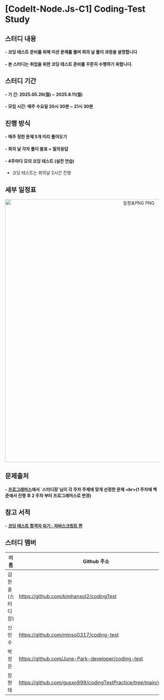 # [CodeIt-Node.Js-C1] Coding-Test Study 

## 스터디 내용
#### **- 코딩 테스트 준비를 위해 미션 문제를 풀며 회의 날 풀이 과정을 설명합니다**
#### **- 본 스터디는 취업을 위한 코딩 테스트 준비를 꾸준히 수행하기 위합니다.**

## 스터디 기간
#### **- 기    간: 2025.05.26(월) ~ 2025.8.11(월)**
#### **- 모임 시간: 매주 수요일 20시 30분 ~ 21시 30분**

## 진행 방식
#### **- 매주 정한 문제 5개 미리 풀어오기**

#### **- 회의 날 각자 풀이 발표 + 질의응답**

#### **- 4주마다 모의 코딩 테스트 (실전 연습)**

  - 코딩 테스트는 회의날 2시간 진행


## 세부 일정표
<div align=center><img width="860" alt="일정표PNG PNG" src="https://github.com/user-attachments/assets/a9da7f06-01a4-4588-a2d0-9104b4f73c64" /></div>

## 문제출처
#### **- [프로그래머스](https://programmers.co.kr/ "https://programmers.co.kr/")에서 `스터디장`님이 각 주차 주제에 맞게 선정한 문제 <br>(1 주차에 백준에서 진행 후 2 주차 부터 프로그래머스로 변경)**

## 참고 서적
#### **- [코딩 테스트 합격자 되기 : 자바스크립트 편](https://search.shopping.naver.com/book/catalog/48658150619?cat_id=50010881&frm=PBOKPRO&query=%EC%BD%94%EB%94%A9+%ED%85%8C%EC%8A%A4%ED%8A%B8+%ED%95%A9%EA%B2%A9%EC%9E%90+%EB%90%98%EA%B8%B0+%3A+%EC%9E%90%EB%B0%94%EC%8A%A4%ED%81%AC%EB%A6%BD%ED%8A%B8+%ED%8E%B8&NaPm=ct%3Dmb11omvs%7Cci%3Dba47671f8935eaf99932a34fa3602d297a76856b%7Ctr%3Dboknx%7Csn%3D95694%7Chk%3Df6d5c216dca4b42d9d2bcf33fb2292ff81ba1626 "https://search.shopping.naver.com/book/catalog/48658150619?cat_id=50010881&frm=PBOKPRO&query=%EC%BD%94%EB%94%A9+%ED%85%8C%EC%8A%A4%ED%8A%B8+%ED%95%A9%EA%B2%A9%EC%9E%90+%EB%90%98%EA%B8%B0+%3A+%EC%9E%90%EB%B0%94%EC%8A%A4%ED%81%AC%EB%A6%BD%ED%8A%B8+%ED%8E%B8&NaPm=ct%3Dmb11omvs%7Cci%3Dba47671f8935eaf99932a34fa3602d297a76856b%7Ctr%3Dboknx%7Csn%3D95694%7Chk%3Df6d5c216dca4b42d9d2bcf33fb2292ff81ba1626")**

## 스터디 멤버
| 이름           | Github 주소                                                     |
| ------------- | -------------------------------------------------------------- |
| 김한솔 (스터디장) | https://github.com/kimhansol2/codingTest                       |
| 신민수          | https://github.com/minso0317/coding-test                       |
| 박정은          | https://github.com/June-Park-developer/coding-test             |
| 장현태          | https://github.com/gusxo999/codingTestPractice/tree/main/week2 |
